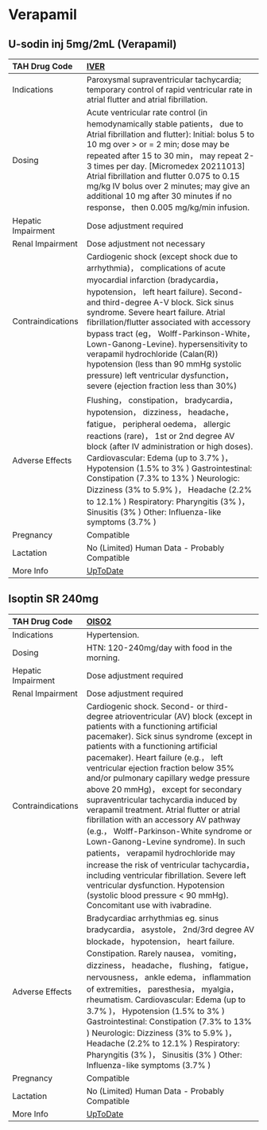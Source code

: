 # Verapamil

## U-sodin inj 5mg/2mL (Verapamil)

| TAH Drug Code      | [IVER](https://www.tahsda.org.tw/drugs/hissearch.php?drug_code=IVER)                                                                                                                                                                                                                                                                                                                                                                                                                                                                      |
|:-------------------|:------------------------------------------------------------------------------------------------------------------------------------------------------------------------------------------------------------------------------------------------------------------------------------------------------------------------------------------------------------------------------------------------------------------------------------------------------------------------------------------------------------------------------------------|
| Indications        | Paroxysmal supraventricular tachycardia; temporary control of rapid ventricular rate in atrial flutter and atrial fibrillation.                                                                                                                                                                                                                                                                                                                                                                                                           |
| Dosing             | Acute ventricular rate control (in hemodynamically stable patients， due to Atrial fibrillation and flutter): Initial: bolus 5 to 10 mg over > or = 2 min; dose may be repeated after 15 to 30 min， may repeat 2-3 times per day. [Micromedex 20211013] Atrial fibrillation and flutter 0.075 to 0.15 mg/kg IV bolus over 2 minutes; may give an additional 10 mg after 30 minutes if no response， then 0.005 mg/kg/min infusion.                                                                                                       |
| Hepatic Impairment | Dose adjustment required                                                                                                                                                                                                                                                                                                                                                                                                                                                                                                                  |
| Renal Impairment   | Dose adjustment not necessary                                                                                                                                                                                                                                                                                                                                                                                                                                                                                                             |
| Contraindications  | Cardiogenic shock (except shock due to arrhythmia)， complications of acute myocardial infarction (bradycardia， hypotension， left heart failure). Second- and third-degree A-V block. Sick sinus syndrome. Severe heart failure. Atrial fibrillation/flutter associated with accessory bypass tract (eg， Wolff-Parkinson-White， Lown-Ganong-Levine). hypersensitivity to verapamil hydrochloride (Calan(R)) hypotension (less than 90 mmHg systolic pressure) left ventricular dysfunction， severe (ejection fraction less than 30%) |
| Adverse Effects    | Flushing， constipation， bradycardia， hypotension， dizziness， headache， fatigue， peripheral oedema， allergic reactions (rare)， 1st or 2nd degree AV block (after IV administration or high doses). Cardiovascular: Edema (up to 3.7% )， Hypotension (1.5% to 3% ) Gastrointestinal: Constipation (7.3% to 13% ) Neurologic: Dizziness (3% to 5.9% )， Headache (2.2% to 12.1% ) Respiratory: Pharyngitis (3% )， Sinusitis (3% ) Other: Influenza-like symptoms (3.7% )                                                          |
| Pregnancy          | Compatible                                                                                                                                                                                                                                                                                                                                                                                                                                                                                                                                |
| Lactation          | No (Limited) Human Data - Probably Compatible                                                                                                                                                                                                                                                                                                                                                                                                                                                                                             |
| More Info          | [UpToDate](https://www.uptodate.com/contents/verapamil-drug-information)                                                                                                                                                                                                                                                                                                                                                                                                                                                                  |

## Isoptin SR 240mg

| TAH Drug Code      | [OISO2](https://www.tahsda.org.tw/drugs/hissearch.php?drug_code=OISO2)                                                                                                                                                                                                                                                                                                                                                                                                                                                                                                                                                                                                                                                                                                                                                                     |
|:-------------------|:-------------------------------------------------------------------------------------------------------------------------------------------------------------------------------------------------------------------------------------------------------------------------------------------------------------------------------------------------------------------------------------------------------------------------------------------------------------------------------------------------------------------------------------------------------------------------------------------------------------------------------------------------------------------------------------------------------------------------------------------------------------------------------------------------------------------------------------------|
| Indications        | Hypertension.                                                                                                                                                                                                                                                                                                                                                                                                                                                                                                                                                                                                                                                                                                                                                                                                                              |
| Dosing             | HTN: 120-240mg/day with food in the morning.                                                                                                                                                                                                                                                                                                                                                                                                                                                                                                                                                                                                                                                                                                                                                                                               |
| Hepatic Impairment | Dose adjustment required                                                                                                                                                                                                                                                                                                                                                                                                                                                                                                                                                                                                                                                                                                                                                                                                                   |
| Renal Impairment   | Dose adjustment required                                                                                                                                                                                                                                                                                                                                                                                                                                                                                                                                                                                                                                                                                                                                                                                                                   |
| Contraindications  | Cardiogenic shock. Second- or third-degree atrioventricular (AV) block (except in patients with a functioning artificial pacemaker). Sick sinus syndrome (except in patients with a functioning artificial pacemaker). Heart failure (e.g.， left ventricular ejection fraction below 35% and/or pulmonary capillary wedge pressure above 20 mmHg)， except for secondary supraventricular tachycardia induced by verapamil treatment. Atrial flutter or atrial fibrillation with an accessory AV pathway (e.g.， Wolff-Parkinson-White syndrome or Lown-Ganong-Levine syndrome). In such patients， verapamil hydrochloride may increase the risk of ventricular tachycardia， including ventricular fibrillation. Severe left ventricular dysfunction. Hypotension (systolic blood pressure < 90 mmHg). Concomitant use with ivabradine. |
| Adverse Effects    | Bradycardiac arrhythmias eg. sinus bradycardia， asystole， 2nd/3rd degree AV blockade， hypotension， heart failure. Constipation. Rarely nausea， vomiting， dizziness， headache， flushing， fatigue， nervousness， ankle edema， inflammation of extremities， paresthesia， myalgia， rheumatism. Cardiovascular: Edema (up to 3.7% )， Hypotension (1.5% to 3% ) Gastrointestinal: Constipation (7.3% to 13% ) Neurologic: Dizziness (3% to 5.9% )， Headache (2.2% to 12.1% ) Respiratory: Pharyngitis (3% )， Sinusitis (3% ) Other: Influenza-like symptoms (3.7% )                                                                                                                                                                                                                                                             |
| Pregnancy          | Compatible                                                                                                                                                                                                                                                                                                                                                                                                                                                                                                                                                                                                                                                                                                                                                                                                                                 |
| Lactation          | No (Limited) Human Data - Probably Compatible                                                                                                                                                                                                                                                                                                                                                                                                                                                                                                                                                                                                                                                                                                                                                                                              |
| More Info          | [UpToDate](https://www.uptodate.com/contents/verapamil-drug-information)                                                                                                                                                                                                                                                                                                                                                                                                                                                                                                                                                                                                                                                                                                                                                                   |

